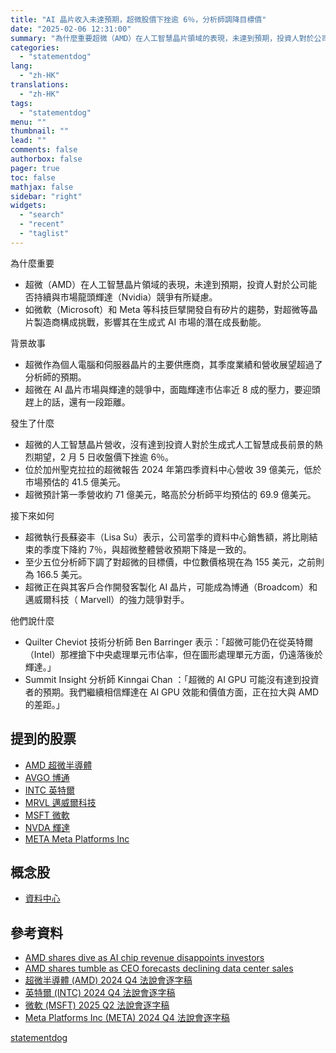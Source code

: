 ```yaml
---
title: "AI 晶片收入未達預期，超微股價下挫逾 6％，分析師調降目標價"
date: "2025-02-06 12:31:00"
summary: "為什麼重要超微（AMD）在人工智慧晶片領域的表現，未達到預期，投資人對於公司能否持續與市場..."
categories:
  - "statementdog"
lang:
  - "zh-HK"
translations:
  - "zh-HK"
tags:
  - "statementdog"
menu: ""
thumbnail: ""
lead: ""
comments: false
authorbox: false
pager: true
toc: false
mathjax: false
sidebar: "right"
widgets:
  - "search"
  - "recent"
  - "taglist"
---
```


為什麼重要

* 超微（AMD）在人工智慧晶片領域的表現，未達到預期，投資人對於公司能否持續與市場龍頭輝達（Nvidia）競爭有所疑慮。
* 如微軟（Microsoft）和 Meta 等科技巨擘開發自有矽片的趨勢，對超微等晶片製造商構成挑戰，影響其在生成式 AI 市場的潛在成長動能。

背景故事

* 超微作為個人電腦和伺服器晶片的主要供應商，其季度業績和營收展望超過了分析師的預期。
* 超微在 AI 晶片市場與輝達的競爭中，面臨輝達市佔率近 8 成的壓力，要迎頭趕上的話，還有一段距離。

發生了什麼

* 超微的人工智慧晶片營收，沒有達到投資人對於生成式人工智慧成長前景的熱烈期望，2 月 5 日收盤價下挫逾 6％。
* 位於加州聖克拉拉的超微報告 2024 年第四季資料中心營收 39 億美元，低於市場預估的 41.5 億美元。
* 超微預計第一季營收約 71 億美元，略高於分析師平均預估的 69.9 億美元。

接下來如何

* 超微執行長蘇姿丰（Lisa Su）表示，公司當季的資料中心銷售額，將比剛結束的季度下降約 7％，與超微整體營收預期下降是一致的。
* 至少五位分析師下調了對超微的目標價，中位數價格現在為 155 美元，之前則為 166.5 美元。
* 超微正在與其客戶合作開發客製化 AI 晶片，可能成為博通（Broadcom）和邁威爾科技（ Marvell）的強力競爭對手。

他們說什麼

* Quilter Cheviot 技術分析師 Ben Barringer 表示：「超微可能仍在從英特爾（Intel）那裡搶下中央處理單元市佔率，但在圖形處理單元方面，仍遠落後於輝達。」
* Summit Insight 分析師 Kinngai Chan ：「超微的 AI GPU 可能沒有達到投資者的預期。我們繼續相信輝達在 AI GPU 效能和價值方面，正在拉大與 AMD 的差距。」

提到的股票
-----

* [AMD 超微半導體](/analysis/AMD)
* [AVGO 博通](/analysis/AVGO)
* [INTC 英特爾](/analysis/INTC)
* [MRVL 邁威爾科技](/analysis/MRVL)
* [MSFT 微軟](/analysis/MSFT)
* [NVDA 輝達](/analysis/NVDA)
* [META Meta Platforms Inc](/analysis/META)

概念股
---

* [資料中心](/tags/1188)

參考資料
----

* [AMD shares dive as AI chip revenue disappoints investors](https://ca.finance.yahoo.com/news/amd-shares-dive-over-8-071833237.html?.tsrc=rss)
* [AMD shares tumble as CEO forecasts declining data center sales](https://finance.yahoo.com/news/amd-forecasts-first-quarter-revenue-211920395.html?.tsrc=rss)
* [超微半導體 (AMD) 2024 Q4 法說會逐字稿](/analysis/AMD/earnings_calls/283995)
* [英特爾 (INTC) 2024 Q4 法說會逐字稿](/analysis/INTC/earnings_calls/283834)
* [微軟 (MSFT) 2025 Q2 法說會逐字稿](/analysis/MSFT/earnings_calls/283768)
* [Meta Platforms Inc (META) 2024 Q4 法說會逐字稿](/analysis/META/earnings_calls/283652)

[statementdog](https://statementdog.com/news/12333)
